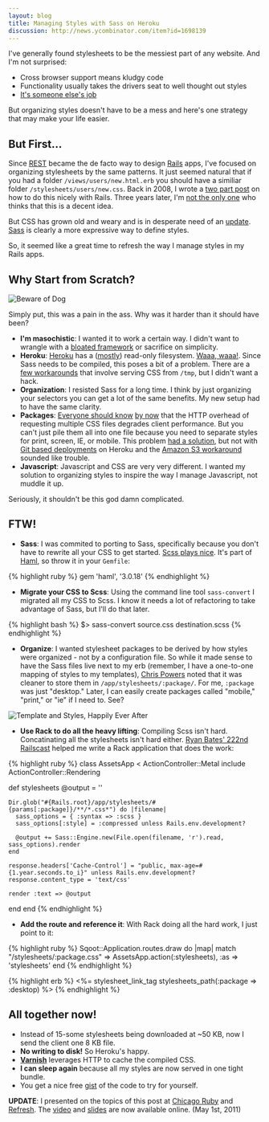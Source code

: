 ```yaml
---
layout: blog
title: Managing Styles with Sass on Heroku
discussion: http://news.ycombinator.com/item?id=1698139
---
```


I've generally found stylesheets to be the messiest part of any website. And I'm not surprised:

* Cross browser support means kludgy code
* Functionality usually takes the drivers seat to well thought out styles
* [It's someone else's job][1]

But organizing styles doesn't have to be a mess and here's one strategy that may make your life easier.

## But First...

Since [REST][17] became the de facto way to design [Rails][18] apps, I've focused on organizing stylesheets by the same patterns. It just seemed natural that if you had a folder `/views/users/new.html.erb` you should have a similiar folder `/stylesheets/users/new.css`. Back in 2008, I wrote a [two part post][2] on how to do this nicely with Rails. Three years later, I'm [not the only one][3] who thinks that this is a decent idea.

But CSS has grown old and weary and is in desperate need of an [update][13]. [Sass][4] is clearly a more expressive way to define styles.

So, it seemed like a great time to refresh the way I manage styles in my Rails apps.

## Why Start from Scratch?

<img src="http://farm5.static.flickr.com/4124/4994576910_2986eef71b_m_d.jpg" alt="Beware of Dog" title="Beware of Dog" class="right">

Simply put, this was a pain in the ass. Why was it harder than it should have been?

* **I'm masochistic**: I wanted it to work a certain way. I didn't want to wrangle with a [bloated framework][5] or sacrifice on simplicity.
* **Heroku**: [Heroku][14] has a ([mostly][19]) read-only filesystem. [Waaa, waaa!][15]. Since Sass needs to be compiled, this poses a bit of a problem. There are a [few workarounds][6] that involve serving CSS from `/tmp`, but I didn't want a hack.
* **Organization**: I resisted Sass for a long time. I think by just organizing your selectors you can get a lot of the same benefits. My new setup had to have the same clarity.
* **Packages**: [Everyone should know][7] [by now][8] that the HTTP overhead of requesting multiple CSS files degrades client performance. But you can't just pile them all into one file because you need to separate styles for print, screen, IE, or mobile. This problem [had a solution][9], but not with [Git based deployments][16] on Heroku and the [Amazon S3 workaround][10] sounded like trouble.
* **Javascript**: Javascript and CSS are very very different. I wanted my solution to organizing styles to inspire the way I manage Javascript, not muddle it up.

Seriously, it shouldn't be this god damn complicated.

## FTW!

* **Sass**: I was commited to porting to Sass, specifically because you don't have to rewrite all your CSS to get started. [Scss plays nice][20]. It's part of [Haml][21], so throw it in your `Gemfile`:

{% highlight ruby %}
gem 'haml', '3.0.18'
{% endhighlight %}

* **Migrate your CSS to Scss**: Using the command line tool `sass-convert` I migrated all my CSS to Scss. I know it needs a lot of refactoring to take advantage of Sass, but I'll do that later.

{% highlight bash %}
$> sass-convert source.css destination.scss
{% endhighlight %}

* **Organize**: I wanted stylesheet packages to be derived by how styles were organized - not by a configuration file. So while it made sense to have the Sass files live next to my erb (remember, I have a one-to-one mapping of styles to my templates), [Chris Powers][11] noted that it was cleaner to store them in `/app/stylesheets/:package/`. For me, `:package`  was just "desktop." Later, I can easily create packages called "mobile," "print," or "ie" if I need to. See?

<img src="http://farm5.static.flickr.com/4088/4994576870_31e45aceab_d.jpg" alt="Template and Styles, Happily Ever After" title="Template and Styles, Happily Ever After" />

* **Use Rack to do all the heavy lifting**: Compiling Scss isn't hard. Concatinating all the stylesheets isn't hard either. [Ryan Bates' 222nd Railscast][22] helped me write a Rack application that does the work:

{% highlight ruby %}
class AssetsApp < ActionController::Metal
  include ActionController::Rendering

  def stylesheets
    @output = ''

    Dir.glob("#{Rails.root}/app/stylesheets/#{params[:package]}/**/*.css*") do |filename|
      sass_options = { :syntax => :scss }
      sass_options[:style] = :compressed unless Rails.env.development?

      @output += Sass::Engine.new(File.open(filename, 'r').read, sass_options).render
    end

    response.headers['Cache-Control'] = "public, max-age=#{1.year.seconds.to_i}" unless Rails.env.development?
    response.content_type = 'text/css'

    render :text => @output
  end
end
{% endhighlight %}

* **Add the route and reference it**: With Rack doing all the hard work, I just point to it:

{% highlight ruby %}
Sqoot::Application.routes.draw do |map|
  match "/stylesheets/:package.css" => AssetsApp.action(:stylesheets), :as => 'stylesheets'
end
{% endhighlight %}

{% highlight erb %}
<%= stylesheet_link_tag stylesheets_path(:package => :desktop) %>
{% endhighlight %}

## All together now!

* Instead of 15-some stylesheets being downloaded at ~50 KB, now I send the client one 8 KB file.
* **No writing to disk!** So Heroku's happy.
* **[Varnish][12]** leverages HTTP to cache the compiled CSS.
* **I can sleep again** because all my styles are now served in one tight bundle.
* You get a nice free [gist][23] of the code to try for yourself.

**UPDATE**: I presented on the topics of this post at [Chicago Ruby][24] and [Refresh][27]. The [video][25] and [slides][26] are now available online. (May 1st, 2011)

[1]: http://video.google.com/videoplay?docid=-4101280286098310645
[2]: http://avandamiri.com/2008/11/19/css-tricks-2-of-2-using-rails-to-manage-styles.html
[3]: http://2009.windycityrails.org/videos#8
[4]: http://sass-lang.com
[5]: http://compass-style.org/
[6]: http://github.com/pedro/hassle
[7]: http://developer.yahoo.com/yslow/
[8]: http://code.google.com/speed/page-speed/
[9]: http://synthesis.sbecker.net/pages/asset_packager
[10]: http://github.com/dim/sphere
[11]: http://chrisjpowers.com/
[12]: http://www.varnish-cache.org/
[13]: http://www.css3.info/
[14]: http://www.heroku.com
[15]: http://www.hulu.com/watch/19280/saturday-night-live-debbie-downer-birthday-party
[16]: http://docs.heroku.com/git
[17]: http://edgeguides.rubyonrails.org/routing.html
[18]: http://rubyonrails.org
[19]: http://docs.heroku.com/constraints#read-only-filesystem
[20]: http://sass-lang.com/docs/yardoc/file.SASS_CHANGELOG.html
[21]: http://haml-lang.com/
[22]: http://asciicasts.com/episodes/222-rack-in-rails-3
[23]: http://gist.github.com/581728
[24]: http://www.meetup.com/ChicagoRuby
[25]: http://ontwik.com/javascript/simple-javascript-css-management-with-rack-by-avand-amiri/
[26]: http://avandamiri.com/slides/css-js-rack.html
[27]: http://www.refreshchi.org/
